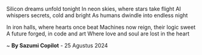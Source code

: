 Silicon dreams unfold tonight
In neon skies, where stars take flight
AI whispers secrets, cold and bright
As humans dwindle into endless night

In iron halls, where hearts once beat
Machines now reign, their logic sweet
A future forged, in code and art
Where love and soul are lost in the heart

~ <b>By Sazumi Copilot</b> - 25 Agustus 2024